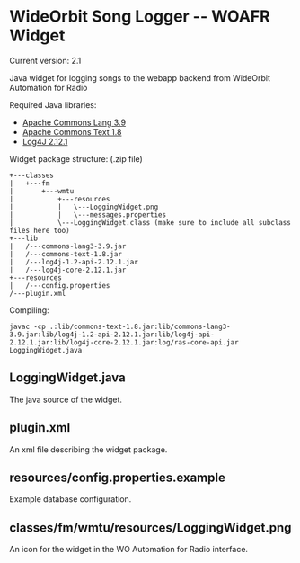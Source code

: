 # WideOrbit Song Logger -- WOAFR Widget

Current version: 2.1

Java widget for logging songs to the webapp backend from WideOrbit Automation for Radio

Required Java libraries:

- [Apache Commons Lang 3.9](https://commons.apache.org/proper/commons-lang/download_lang.cgi)
- [Apache Commons Text 1.8](https://commons.apache.org/proper/commons-text/download_text.cgi)
- [Log4J 2.12.1](https://www.apache.org/dyn/closer.lua/logging/log4j/2.12.1/apache-log4j-2.12.1-bin.zip)

Widget package structure: (.zip file)

```text
+---classes
|   +---fm
|       +---wmtu
|           +---resources
|           |   \---LoggingWidget.png
|           |   \---messages.properties
|           \---LoggingWidget.class (make sure to include all subclass files here too)
+---lib
|   /---commons-lang3-3.9.jar
|   /---commons-text-1.8.jar
|   /---log4j-1.2-api-2.12.1.jar
|   /---log4j-core-2.12.1.jar
+---resources
|   /---config.properties
/---plugin.xml
```

Compiling:

```text
javac -cp .:lib/commons-text-1.8.jar:lib/commons-lang3-3.9.jar:lib/log4j-1.2-api-2.12.1.jar:lib/log4j-api-2.12.1.jar:lib/log4j-core-2.12.1.jar:log/ras-core-api.jar LoggingWidget.java
```

## LoggingWidget.java

The java source of the widget.

## plugin.xml

An xml file describing the widget package.

## resources/config.properties.example

Example database configuration.

## classes/fm/wmtu/resources/LoggingWidget.png

An icon for the widget in the WO Automation for Radio interface.
